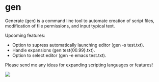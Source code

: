 # gen
Generate (gen) is a command line tool to automate creation of script files, modification of file permissions, and input typical text.

Upcoming features:
  - Option to supress automatically launching editor (gen -s test.txt).
  - Handle expansions (gen test{00.99}.txt).
  - Option to select editor (gen -e emacs test.txt).
 
 Please send me any ideas for expanding scripting languages or features!

![](https://github.com/membersincewayback/gen/blob/main/gen.gif)
